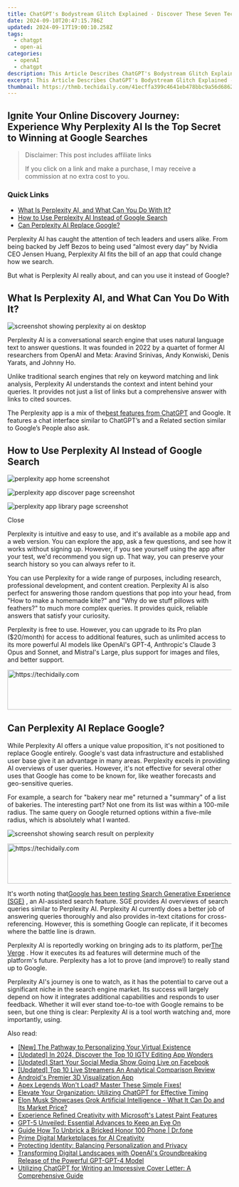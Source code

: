 ```yaml
---
title: ChatGPT's Bodystream Glitch Explained - Discover These Seven Techniques for Troubleshooting & Fixing
date: 2024-09-10T20:47:15.786Z
updated: 2024-09-17T19:00:10.258Z
tags:
  - chatgpt
  - open-ai
categories:
  - openAI
  - chatgpt
description: This Article Describes ChatGPT's Bodystream Glitch Explained - Discover These Seven Techniques for Troubleshooting & Fixing
excerpt: This Article Describes ChatGPT's Bodystream Glitch Explained - Discover These Seven Techniques for Troubleshooting & Fixing
thumbnail: https://thmb.techidaily.com/41ecffa399c4641eb478bbc9a56d686246cf56f4215b22a2996b87e8b085b0a4.jpg
---
```


## Ignite Your Online Discovery Journey: Experience Why Perplexity AI Is the Top Secret to Winning at Google Searches

>  Disclaimer: This post includes affiliate links
>
>  If you click on a link and make a purchase, I may receive a commission at no extra cost to you.
>

### Quick Links

* [What Is Perplexity AI, and What Can You Do With It?](https://www.makeuseof.com/perplexity-ai-best-ai-powered-google-search-tool/#what-is-perplexity-ai-and-what-can-you-do-with-it)
* [How to Use Perplexity AI Instead of Google Search](https://www.makeuseof.com/perplexity-ai-best-ai-powered-google-search-tool/#how-to-use-perplexity-ai-instead-of-google-search)
* [Can Perplexity AI Replace Google?](https://www.makeuseof.com/perplexity-ai-best-ai-powered-google-search-tool/#can-perplexity-ai-replace-google)

 Perplexity AI has caught the attention of tech leaders and users alike. From being backed by Jeff Bezos to being used “almost every day” by Nvidia CEO Jensen Huang, Perplexity AI fits the bill of an app that could change how we search.

 But what is Perplexity AI really about, and can you use it instead of Google?

## What Is Perplexity AI, and What Can You Do With It?

![screenshot showing perplexity ai on desktop](https://static1.makeuseofimages.com/wordpress/wp-content/uploads/2024/04/screenshot-2024-04-16-123353-1.jpg)

 Perplexity AI is a conversational search engine that uses natural language text to answer questions. It was founded in 2022 by a quartet of former AI researchers from OpenAI and Meta: Aravind Srinivas, Andy Konwiski, Denis Yarats, and Johnny Ho.

 Unlike traditional search engines that rely on keyword matching and link analysis, Perplexity AI understands the context and intent behind your queries. It provides not just a list of links but a comprehensive answer with links to cited sources.

 The Perplexity app is a mix of the[best features from ChatGPT](https://www.makeuseof.com/chatgpt-features-you-arent-using-but-should/) and Google. It features a chat interface similar to ChatGPT’s and a Related section similar to Google’s People also ask.

## How to Use Perplexity AI Instead of Google Search

![perplexity app home screenshot](https://static1.makeuseofimages.com/wordpress/wp-content/uploads/2024/04/perplexity-app-home-screenshot.jpg)

![perplexity app discover page screenshot](https://static1.makeuseofimages.com/wordpress/wp-content/uploads/2024/04/perplexity-app-discover-page-screenshot.jpg)

![perplexity app library page screenshot](https://static1.makeuseofimages.com/wordpress/wp-content/uploads/2024/04/perplexity-app-library-page-screenshot.jpg)

Close

 Perplexity is intuitive and easy to use, and it's available as a mobile app and a web version. You can explore the app, ask a few questions, and see how it works without signing up. However, if you see yourself using the app after your test, we'd recommend you sign up. That way, you can preserve your search history so you can always refer to it.

 You can use Perplexity for a wide range of purposes, including research, professional development, and content creation. Perplexity AI is also perfect for answering those random questions that pop into your head, from "How to make a homemade kite?" and "Why do we stuff pillows with feathers?" to much more complex queries. It provides quick, reliable answers that satisfy your curiosity.

 Perplexity is free to use. However, you can upgrade to its Pro plan ($20/month) for access to additional features, such as unlimited access to its more powerful AI models like OpenAI's GPT-4, Anthropic's Claude 3 Opus and Sonnet, and Mistral's Large, plus support for images and files, and better support.

<!-- affiliate ads begin -->
<a href="https://appsumo.8odi.net/c/5597632/2100529/7443" target="_top" id="2100529">
  <img src="//a.impactradius-go.com/display-ad/7443-2100529" border="0" alt="https://techidaily.com" width="728" height="90"/>
</a>
<img height="0" width="0" src="https://appsumo.8odi.net/i/5597632/2100529/7443" style="position:absolute;visibility:hidden;" border="0" />
<!-- affiliate ads end -->

## Can Perplexity AI Replace Google?

 While Perplexity AI offers a unique value proposition, it's not positioned to replace Google entirely. Google's vast data infrastructure and established user base give it an advantage in many areas. Perplexity excels in providing AI overviews of user queries. However, it's not effective for several other uses that Google has come to be known for, like weather forecasts and geo-sensitive queries.

 For example, a search for "bakery near me" returned a "summary" of a list of bakeries. The interesting part? Not one from its list was within a 100-mile radius. The same query on Google returned options within a five-mile radius, which is absolutely what I wanted.

![screenshot showing search result on perplexity](https://static1.makeuseofimages.com/wordpress/wp-content/uploads/2024/04/screenshot-showing-search-result-on-perplexity.jpg)

<!-- affiliate ads begin -->
<a href="https://appsumo.8odi.net/c/5597632/2087485/7443" target="_top" id="2087485">
  <img src="//a.impactradius-go.com/display-ad/7443-2087485" border="0" alt="https://techidaily.com" width="728" height="90"/>
</a>
<img height="0" width="0" src="https://appsumo.8odi.net/i/5597632/2087485/7443" style="position:absolute;visibility:hidden;" border="0" />
<!-- affiliate ads end -->

 It's worth noting that[Google has been testing Search Generative Experience (SGE)](https://www.makeuseof.com/how-to-access-google-ai-powered-search/) , an AI-assisted search feature. SGE provides AI overviews of search queries similar to Perplexity AI. Perplexity AI currently does a better job of answering queries thoroughly and also provides in-text citations for cross-referencing. However, this is something Google can replicate, if it becomes where the battle line is drawn.

 Perplexity AI is reportedly working on bringing ads to its platform, per[The Verge](https://www.theverge.com/2024/4/1/24118154/perplexity-will-try-a-form-of-ads-on-its-ai-search-platform) . How it executes its ad features will determine much of the platform's future. Perplexity has a lot to prove (and improve!) to really stand up to Google.

 Perplexity AI's journey is one to watch, as it has the potential to carve out a significant niche in the search engine market. Its success will largely depend on how it integrates additional capabilities and responds to user feedback. Whether it will ever stand toe-to-toe with Google remains to be seen, but one thing is clear: Perplexity AI is a tool worth watching and, more importantly, using.

<ins class="adsbygoogle"
     style="display:block"
     data-ad-format="autorelaxed"
     data-ad-client="ca-pub-7571918770474297"
     data-ad-slot="1223367746"></ins>

<ins class="adsbygoogle"
     style="display:block"
     data-ad-client="ca-pub-7571918770474297"
     data-ad-slot="8358498916"
     data-ad-format="auto"
     data-full-width-responsive="true"></ins>

<span class="atpl-alsoreadstyle">Also read:</span>
<div><ul>
<li><a href="https://some-approaches.techidaily.com/new-the-pathway-to-personalizing-your-virtual-existence/"><u>[New] The Pathway to Personalizing Your Virtual Existence</u></a></li>
<li><a href="https://instagram-video-files.techidaily.com/updated-in-2024-discover-the-top-10-igtv-editing-app-wonders/"><u>[Updated] In 2024, Discover the Top 10 IGTV Editing App Wonders</u></a></li>
<li><a href="https://facebook-clips.techidaily.com/updated-start-your-social-media-show-going-live-on-facebook/"><u>[Updated] Start Your Social Media Show Going Live on Facebook</u></a></li>
<li><a href="https://some-guidance.techidaily.com/updated-top-10-live-streamers-an-analytical-comparison-review/"><u>[Updated] Top 10 Live Streamers An Analytical Comparison Review</u></a></li>
<li><a href="https://extra-resources.techidaily.com/androids-premier-3d-visualization-app/"><u>Android's Premier 3D Visualization App</u></a></li>
<li><a href="https://program-issues.techidaily.com/1723008849014-apex-legends-wont-load-master-these-simple-fixes/"><u>Apex Legends Won't Load? Master These Simple Fixes!</u></a></li>
<li><a href="https://tech-haven.techidaily.com/elevate-your-organization-utilizing-chatgpt-for-effective-timing/"><u>Elevate Your Organization: Utilizing ChatGPT for Effective Timing</u></a></li>
<li><a href="https://tech-haven.techidaily.com/elon-musk-showcases-grok-artificial-intelligence-what-it-can-do-and-its-market-price/"><u>Elon Musk Showcases Grok Artificial Intelligence - What It Can Do and Its Market Price?</u></a></li>
<li><a href="https://win11.techidaily.com/experience-refined-creativity-with-microsofts-latest-paint-features/"><u>Experience Refined Creativity with Microsoft's Latest Paint Features</u></a></li>
<li><a href="https://tech-haven.techidaily.com/gpt-5-unveiled-essential-advances-to-keep-an-eye-on/"><u>GPT-5 Unveiled: Essential Advances to Keep an Eye On</u></a></li>
<li><a href="https://change-location.techidaily.com/guide-how-to-unbrick-a-bricked-honor-100-phone-drfone-by-drfone-fix-android-problems-fix-android-problems/"><u>Guide How To Unbrick a Bricked Honor 100 Phone | Dr.fone</u></a></li>
<li><a href="https://tech-haven.techidaily.com/prime-digital-marketplaces-for-ai-creativity/"><u>Prime Digital Marketplaces for AI Creativity</u></a></li>
<li><a href="https://tech-haven.techidaily.com/protecting-identity-balancing-personalization-and-privacy/"><u>Protecting Identity: Balancing Personalization and Privacy</u></a></li>
<li><a href="https://tech-haven.techidaily.com/transforming-digital-landscapes-with-openais-groundbreaking-release-of-the-powerful-gpt-gpt-4-model/"><u>Transforming Digital Landscapes with OpenAI's Groundbreaking Release of the Powerful GPT-GPT-4 Model</u></a></li>
<li><a href="https://tech-haven.techidaily.com/utilizing-chatgpt-for-writing-an-impressive-cover-letter-a-comprehensive-guide/"><u>Utilizing ChatGPT for Writing an Impressive Cover Letter: A Comprehensive Guide</u></a></li>
</ul></div>

